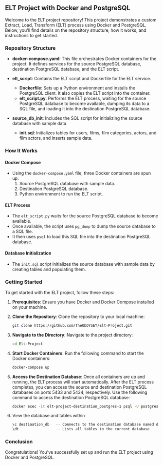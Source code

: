 ## ELT Project with Docker and PostgreSQL

Welcome to the ELT project repository! This project demonstrates a custom Extract, Load, Transform (ELT) process using Docker and PostgreSQL. Below, you'll find details on the repository structure, how it works, and instructions to get started.

### Repository Structure

- **docker-compose.yaml**: This file orchestrates Docker containers for the project. It defines services for the source PostgreSQL database, destination PostgreSQL database, and the ELT script.
  
- **elt_script**: Contains the ELT script and Dockerfile for the ELT service.
  - **Dockerfile**: Sets up a Python environment and installs the PostgreSQL client. It also copies the ELT script into the container.
  - **elt_script.py**: Performs the ELT process, waiting for the source PostgreSQL database to become available, dumping its data to a SQL file, and loading it into the destination PostgreSQL database.
  
- **source_db_init**: Includes the SQL script for initializing the source database with sample data.
  - **init.sql**: Initializes tables for users, films, film categories, actors, and film actors, and inserts sample data.

### How It Works

#### Docker Compose
- Using the `docker-compose.yaml` file, three Docker containers are spun up:
  1. Source PostgreSQL database with sample data.
  2. Destination PostgreSQL database.
  3. Python environment to run the ELT script.

#### ELT Process
- The `elt_script.py` waits for the source PostgreSQL database to become available.
- Once available, the script uses `pg_dump` to dump the source database to a SQL file.
- It then uses `psql` to load this SQL file into the destination PostgreSQL database.

#### Database Initialization
- The `init.sql` script initializes the source database with sample data by creating tables and populating them.

### Getting Started

To get started with the ELT project, follow these steps:

1. **Prerequisites**: Ensure you have Docker and Docker Compose installed on your machine.

2. **Clone the Repository**: Clone the repository to your local machine:
   ```bash
   git clone https://github.com/TheODDYSEY/Elt-Project.git
   ```

3. **Navigate to the Directory**: Navigate to the project directory:
   ```bash
   cd Elt-Project
   ```

4. **Start Docker Containers**: Run the following command to start the Docker containers:
   ```bash
   docker-compose up
   ```

5. **Access the Destination Database**: Once all containers are up and running, the ELT process will start automatically. After the ELT process completes, you can access the source and destination PostgreSQL databases on ports 5433 and 5434, respectively. Use the following command to access the destination PostgreSQL database:
   ```bash
   docker exec -it elt-project-destination_postgres-1 psql -U postgres
   ```
6. View the database and tables within
   ```bash 
   \c destination_db   -- Connects to the destination database named destination_db
   \dt                 -- Lists all tables in the current database
   ```

### Conclusion

Congratulations! You've successfully set up and run the ELT project using Docker and PostgreSQL.
